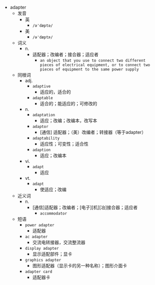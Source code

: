- adapter
  - 发音
    - 英
      - `/ə'dæptə/`
    - 美
      - `/ə'dæptɚ/`
  - 词义
    - n.
      - 适配器；改编者；接合器；适应者
        - `an object that you use to connect two different pieces of electrical equipment, or to connect two pieces of equipment to the same power supply`
  - 同根词
    - adj.
      - `adaptive`
        - 适应的，适合的
      - `adaptable`
        - 适合的；能适应的；可修改的
    - n.
      - `adaptation`
        - 适应；改编；改编本，改写本
      - `adaptor`
        - [通信] 适配器；（美）改编者；转接器（等于adapter）
      - `adaptability`
        - 适应性；可变性；适合性
      - `adaption`
        - 适应；改编本
    - vi.
      - `adapt`
        - 适应
    - vt.
      - `adapt`
        - 使适应；改编
  - 近义词
    - n.
      - [通信]适配器；改编者；[电子][机][冶]接合器；适应者
        - `accommodator`
  - 短语
    - `power adapter`
      - 适配器 
    - `ac adapter`
      - 交流电转接器，交流整流器 
    - `display adapter`
      - 显示适配部件；显卡 
    - `graphics adapter`
      - 图形适配器（显示卡的另一种名称）；图形介面卡 
    - `adapter card`
      - 适配器卡 
